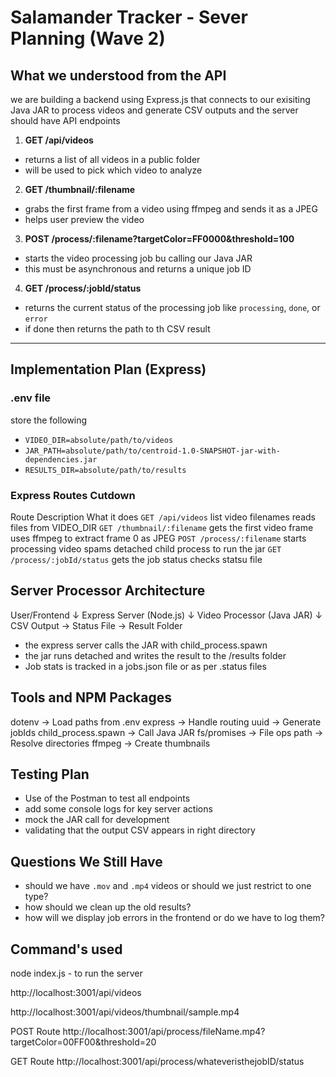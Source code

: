 # Salamander Tracker - Sever Planning (Wave 2)

## What we understood from the API

we are building a backend using Express.js that connects to our exisiting Java JAR to process videos and generate CSV outputs and the server should have API endpoints

1. **GET /api/videos**
- returns a list of all videos in a public folder
- will be used to pick which video to analyze

2. **GET /thumbnail/:filename**
- grabs the first frame from a video using ffmpeg and sends it as a JPEG
- helps user preview the video

3. **POST /process/:filename?targetColor=FF0000&threshold=100**
- starts the video processing job bu calling our Java JAR
- this must be asynchronous and returns a unique job ID

4. **GET /process/:jobId/status**
- returns the current status of the processing job like `processing`, `done`, or `error`
- if done then returns the path to th CSV result

-------------------------

##  Implementation Plan (Express)

### .env file
store the following 
- `VIDEO_DIR=absolute/path/to/videos`
- `JAR_PATH=absolute/path/to/centroid-1.0-SNAPSHOT-jar-with-dependencies.jar`
- `RESULTS_DIR=absolute/path/to/results`

### Express Routes Cutdown

Route                               Description                         What it does
`GET /api/videos`                   list video filenames                reads files from VIDEO_DIR
`GET /thumbnail/:filename`          gets the first video frame          uses ffmpeg to extract frame 0 as JPEG
`POST /process/:filename`           starts processing video             spams detached child process to run the jar
`GET /process/:jobId/status`        gets the job status                 checks statsu file 


## Server Processor Architecture

User/Frontend
↓
Express Server (Node.js)
↓
Video Processor (Java JAR)
↓
CSV Output → Status File → Result Folder

- the express server calls the JAR with child_process.spawn
- the jar runs detached and writes the result to the /results folder
- Job stats is tracked in a jobs.json file or as per .status files


## Tools and NPM Packages

dotenv → Load paths from .env
express → Handle routing
uuid → Generate jobIds
child_process.spawn → Call Java JAR
fs/promises → File ops
path → Resolve directories
ffmpeg → Create thumbnails


## Testing Plan

- Use of the Postman to test all endpoints
- add some console logs for key server actions
- mock the JAR call for development
- validating that the output CSV appears in right directory

## Questions We Still Have

- should we have `.mov` and `.mp4` videos or should we just restrict to one type?
- how should we clean up the old results?
- how will we display job errors in the frontend or do we have to log them?

## Command's used
node index.js - to run the server

http://localhost:3001/api/videos

http://localhost:3001/api/videos/thumbnail/sample.mp4

POST Route
http://localhost:3001/api/process/fileName.mp4?targetColor=00FF00&threshold=20

GET Route
http://localhost:3001/api/process/whateveristhejobID/status